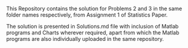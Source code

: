 This Repository contains the solution for Problems 2 and 3 in the same folder names respectively, from Assignment 1 of Statistics Paper.

The solution is presented in Solutions.md file with inclusion of Matlab programs and Charts wherever required, apart from which the Matlab programs are also individually uploaded in the same repository. 
